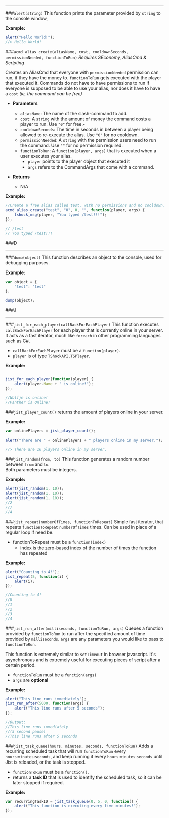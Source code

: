 

***

###`alert(string)`
This function prints the parameter provided by `string` to the console window,

**Example:**
```js
alert("Hello World!");
//> Hello World!
```

###`acmd_alias_create(aliasName, cost, cooldownSeconds, permissionNeeded, functionToRun)`
_Requires SEconomy, AliasCmd & Scripting_

Creates an AliasCmd that everyone with `permissionNeeded` permission can run, if they have the money to.  `functionToRun` gets executed with the player that executed it.  Commands do not have to have permissions to run if everyone is supposed to be able to use your alias, nor does it have to have a `cost` _(ie, the command can be free)_

* **Parameters**
  * `aliasName`: The name of the slash-command to add.
  * `cost`: A `string` with the amount of money the command costs a player to run.  Use `"0"` for free.-
  * `cooldownSeconds`: The time in seconds in between a player being allowed to re-execute the alias.  Use `"0"` for no cooldown.
  * `permissionNeeded`: A `string` with the permission users need to run the command. Use `""` for no permission required.
  * `functionToRun`: A `function(player, args)` that is executed when a user executes your alias.
    * `player` points to the player object that executed it
    * `args` refers to the CommandArgs that come with a command.

* **Returns**
  * N/A

**Example:**
```js
//Create a free alias called test, with no permissions and no cooldown.
acmd_alias_create("test", "0", 0, "", function(player, args) {
    tshock_msg(player, "You typed /test!!!");
});

// /test
// You typed /test!!!
```

###D

***

###`dump(object)`
This function describes an object to the console, used for debugging purposes.

**Example:**
```js
var object = {
    "test": "test"
};

dump(object);
```

###J

***

###`jist_for_each_player(callBackForEachPlayer)`
This function executes `callBackForEachPlayer` for each player that
is currently online in your server.  It acts as a fast iterator, much like
`foreach` in other programming languages such as C#.

* `callBackForEachPlayer` must be a `function(player)`.
* `player` is of type `TShockAPI.TSPlayer`.

**Example:**
```js

jist_for_each_player(function(player) {
    alert(player.Name + " is online!");
});

//Wolfje is online!
//Panther is Online!
```

###`jist_player_count()`
returns the amount of players online in your server.

**Example:**
```js
var onlinePlayers = jist_player_count();

alert("There are " + onlinePlayers + " players online in my server.");

//> There are 16 players online in my server.
```

###`jist_random(from, to)`
This function generates a random number between `from` and `to`.  
Both parameters must be integers.

**Example:**
```js
alert(jist_random(1, 10));
alert(jist_random(1, 10));
alert(jist_random(1, 10));
//2
//7
//4
```

###`jist_repeat(numberOfTimes, functionToRepeat)`
Simple fast iterator, that repeats `functionToRepeat` `numberOfTimes` times.  Can be used in place of a regular loop if need be.

* functionToRepeat must be a `function(index)`
    * index is the zero-based index of the number of times the function has repeated

**Example:**
```js
alert("Counting to 4!");
jist_repeat(5, function(i) {
    alert(i);
});

//Counting to 4!
//0
//1
//2
//3
//4
```

###`jist_run_after(milliseconds, functionToRun, args)`
Queues a function provided by `functionToRun` to run after the specified amount of time provided by `milliseconds`.  `args` are any parameters you would like to pass to `functionToRun`.

This function is extremely similar to `setTimeout` in browser javascript.  It's asynchronous and is extremely
useful for executing pieces of script after a certain period.

* `functionToRun` must be a `function(args)`
* `args` are **optional**

**Example:**
```js
alert("This line runs immediately");
jist_run_after(5000, function(args) {
    alert("This line runs after 5 seconds");
});

//Output:
//This line runs immediately
//(5 second pause)
//This line runs after 5 seconds
```

###`jist_task_queue(hours, minutes, seconds, functionToRun)`
Adds a recurring scheduled task that will run `functionToRun` every `hours`:`minutes`:`seconds`,
and keep running it every `hours`:`minutes`:`seconds` until Jist is reloaded, or the task is stopped.

* `functionToRun` must be a `function()`.
* returns a **task ID** that is used to identify the scheduled task, so it can be later stopped if required.

**Example:**
```js
var recurringTaskID = jist_task_queue(0, 5, 0, function() {
    alert("This function is executing every five minutes!");
});
```

